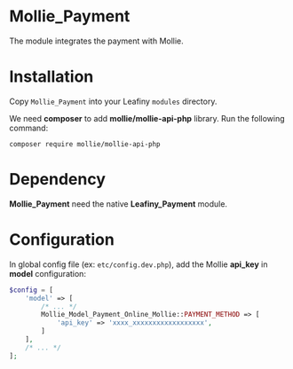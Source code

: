# Mollie_Payment

The module integrates the payment with Mollie.

# Installation

Copy `Mollie_Payment` into your Leafiny `modules` directory.

We need **composer** to add **mollie/mollie-api-php** library. Run the following command:

```
composer require mollie/mollie-api-php
```

# Dependency

**Mollie_Payment** need the native **Leafiny_Payment** module.

# Configuration

In global config file (ex: `etc/config.dev.php`), add the Mollie **api_key** in **model** configuration:

```php
$config = [
    'model' => [
        /* ... */
        Mollie_Model_Payment_Online_Mollie::PAYMENT_METHOD => [
            'api_key' => 'xxxx_xxxxxxxxxxxxxxxxxx',
        ]
    ],
    /* ... */
];
```